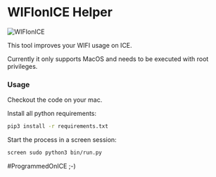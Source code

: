 WIFIonICE Helper
================

![WIFIonICE](https://www.iconfinder.com/icons/1679653/download/png/128)

This tool improves your WIFI usage on ICE.

Currently it only supports MacOS and needs to be executed with root privileges. 


### Usage

Checkout the code on your mac.

Install all python requirements:

```bash
pip3 install -r requirements.txt
```

Start the process in a screen session:

```bash
screen sudo python3 bin/run.py
```


\#ProgrammedOnICE ;-)

